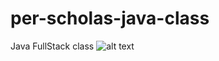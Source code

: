 # per-scholas-java-class
Java FullStack class
![alt text](https://extremeautomation.io/img/cheatsheets/cheat_sheet_java8_thumb.png)

